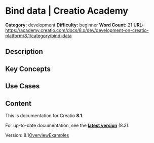 # Bind data | Creatio Academy

**Category:** development **Difficulty:** beginner **Word Count:** 21 **URL:**
https://academy.creatio.com/docs/8.x/dev/development-on-creatio-platform/8.1/category/bind-data

## Description

## Key Concepts

## Use Cases

## Content

This is documentation for Creatio **8.1**.

For up-to-date documentation, see the
**[latest version](/docs/8.x/dev/development-on-creatio-platform/category/bind-data)**
(8.3).

Version:
8.1[Overview](/docs/8.x/dev/development-on-creatio-platform/8.1/development-tools/packages/bind-data/bind-data-overview)[Examples](/docs/8.x/dev/development-on-creatio-platform/8.1/bind-data-examples)
